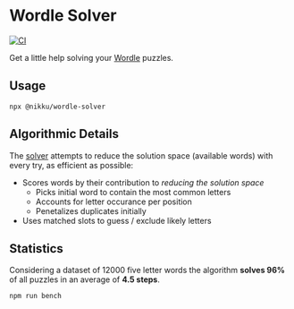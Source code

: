 # Wordle Solver

[![CI](https://github.com/nikku/wordle-solver/actions/workflows/CI.yml/badge.svg)](https://github.com/nikku/wordle-solver/actions/workflows/CI.yml)

Get a little help solving your [Wordle](https://www.nytimes.com/games/wordle/index.html) puzzles.


## Usage

```
npx @nikku/wordle-solver
```


## Algorithmic Details

The [solver](./lib/solver.js) attempts to reduce the solution space (available words) with every try, as efficient as possible:

* Scores words by their contribution to _reducing the solution space_
    * Picks initial word to contain the most common letters
    * Accounts for letter occurance per position
    * Penetalizes duplicates initially
* Uses matched slots to guess / exclude likely letters


## Statistics

Considering a dataset of 12000 five letter words the algorithm __solves 96%__ of all puzzles in an average of __4.5 steps__.

```
npm run bench
```
